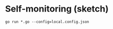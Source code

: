 Self-monitoring (sketch)
========================
```shell
go run *.go --config=local.config.json
```
